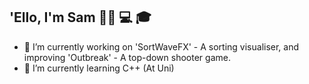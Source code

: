 ## 'Ello, I'm Sam 👋🏾 💻 🎓

- 🔭 I’m currently working on 'SortWaveFX' - A sorting visualiser, and improving 'Outbreak' - A top-down shooter game.
- 🌱 I’m currently learning C++ (At Uni)

